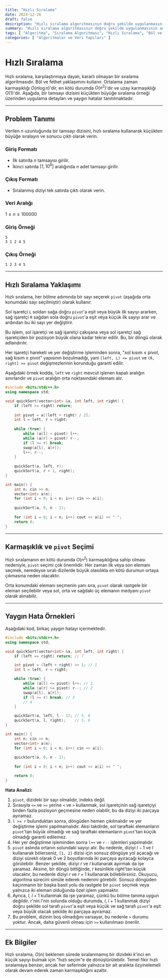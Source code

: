 ```yaml
---
title: "Hızlı Sıralama"
date: 2024-12-26
draft: false
description: "Hızlı sıralama algoritmasının doğru şekilde uygulanmasının anahtar noktalarının analizi."
summary: "Hızlı sıralama algoritmasının doğru şekilde uygulanmasının anahtar noktalarının analizi."
tags: [ "Algoritma", "Sıralama Algoritması", "Hızlı Sıralama", "Böl ve Fethet Algoritması" ]
categories: [ "Algoritmalar ve Veri Yapıları" ]
---
```


# Hızlı Sıralama

Hızlı sıralama, karşılaştırmaya dayalı, kararlı olmayan bir sıralama algoritmasıdır. Böl ve fethet yaklaşımını kullanır. Ortalama zaman karmaşıklığı $O(n\log n)$'dir, en kötü durumda $O(n^2)$'dir ve uzay karmaşıklığı $O(1)$'dir. Aşağıda, bir tamsayı dizisini küçükten büyüğe sıralama örneği üzerinden uygulama detayları ve yaygın hatalar tanıtılmaktadır.

---

## Problem Tanımı

Verilen $n$ uzunluğunda bir tamsayı dizisini, hızlı sıralama kullanarak küçükten büyüğe sıralayın ve sonucu çıktı olarak verin.

### Giriş Formatı

- İlk satırda $n$ tamsayısı girilir.
- İkinci satırda $[1,10^9]$ aralığında $n$ adet tamsayı girilir.

### Çıkış Formatı

- Sıralanmış diziyi tek satırda çıktı olarak verin.

### Veri Aralığı

$1 \leq n \leq 100000$

### Giriş Örneği

```
5
3 1 2 4 5
```

### Çıkış Örneği

```
1 2 3 4 5
```

---

## Hızlı Sıralama Yaklaşımı

Hızlı sıralama, her bölme adımında bir sayı seçerek `pivot` (aşağıda orta konumdaki sayı seçilmiştir) olarak kullanır.

Sol işaretçi `L` soldan sağa doğru `pivot`'a eşit veya büyük ilk sayıyı ararken, sağ işaretçi `R` sağdan sola doğru `pivot`'a eşit veya küçük ilk sayıyı arar ve ardından bu iki sayı yer değiştirir.

Bu işlem, sol işaretçi ve sağ işaretçi çakışana veya sol işaretçi sağ işaretçiden bir pozisyon büyük olana kadar tekrar edilir. Bu, bir döngü olarak adlandırılır.

Her işaretçi hareketi ve yer değiştirme işleminden sonra, "sol kısım ≤ pivot, sağ kısım ≥ pivot" yapısının bozulmadığı, yani `[left, L) <= pivot` ve `(R, right] >= pivot` değişmezlerinin korunduğu garanti edilir.

Aşağıdaki örnek kodda, `left` ve `right` mevcut işlenen kapalı aralığın sınırlarıdır ve `pivot` aralığın orta noktasındaki elemanı alır.

```cpp
#include <bits/stdc++.h>
using namespace std;

void quickSort(vector<int> &a, int left, int right) {
    if (left >= right) return;
    
    int pivot = a[(left + right) / 2];
    int l = left, r = right;
    
    while (true) {
        while (a[l] < pivot) l++;
        while (a[r] > pivot) r--;
        if (l >= r) break;
        swap(a[l], a[r]);
        l++; r--;
    }
    
    quickSort(a, left, r);
    quickSort(a, r + 1, right);
}

int main() {
    int n; cin >> n;
    vector<int> a(n);
    for (int i = 0; i < n; i++) cin >> a[i];
    
    quickSort(a, 0, n - 1);
    
    for (int i = 0; i < n; i++) cout << a[i] << " ";
    return 0;
}
```

---

## Karmaşıklık ve `pivot` Seçimi

Hızlı sıralamanın en kötü durumda $O(n^2)$ karmaşıklığına sahip olması nedeniyle, `pivot` seçimi çok önemlidir. Her zaman ilk veya son elemanı seçmek, neredeyse sıralı dizilerde büyük olasılıkla en kötü durumun ortaya çıkmasına neden olacaktır.

Orta konumdaki elemanı seçmenin yanı sıra, `pivot` olarak rastgele bir eleman seçilebilir veya sol, orta ve sağdaki üç elemanın medyanı `pivot` olarak alınabilir.

---

## Yaygın Hata Örnekleri

Aşağıdaki kod, birkaç yaygın hatayı içermektedir.

```cpp
#include <bits/stdc++.h>
using namespace std;

void quickSort(vector<int> &a, int left, int right) {
    if (left == right) return; // 7

    int pivot = (left + right) >> 1; // 1
    int l = left, r = right;

    while (true) {
        while (a[l] <= pivot) l++; // 2
        while (a[r] >= pivot) r--; // 2
        swap(a[l], a[r]);
        if (l >= r) break; // 3
        // 4
    }

    quickSort(a, left, l - 1); // 5, 6
    quickSort(a, l, right);    // 5, 6
}

int main() {
    int n; cin >> n;
    vector<int> a(n);
    for (int i = 0; i < n; i++) cin >> a[i];
    
    quickSort(a, 0, n - 1);
    
    for (int i = 0; i < n; i++) cout << a[i] << " ";

    return 0;
}
```

**Hata Analizi:**

1. `pivot`, dizideki bir sayı olmalıdır, indeks değil.
2. Sırasıyla `<=` ve `>=` yerine `<` ve `>` kullanmak, sol işaretçinin sağ işaretçiyi birden fazla pozisyon geçmesine neden olabilir, bu da diziyi iki parçaya ayıramaz.
3. `l >= r` bulunduktan sonra, döngüden hemen çıkılmalıdır ve yer değiştirme işlemi yapılmamalıdır. Aksi takdirde, sol taraftaki elemanların `pivot`'tan büyük olmadığı ve sağ taraftaki elemanların `pivot`'tan küçük olmadığı garanti edilemez.
4. Her yer değiştirme işleminden sonra `l++` ve `r--` işlemleri yapılmalıdır.
5. `pivot` aslında ortanın solundaki sayıyı alır. Bu nedenle, diziyi $l - 1$ ve $l$ kullanarak bölerseniz, `[1, 2]` dizisi için sonsuz döngüye yol açacağı ve diziyi sürekli olarak 0 ve 2 boyutlarında iki parçaya ayıracağı kolayca görülebilir. Benzer şekilde, diziyi $r$ ve $l$ kullanarak ayırmak da işe yaramaz. Aksine, bir döngü bittiğinde, $r$ kesinlikle $right$'tan küçük olacaktır, bu nedenle diziyi $r$ ve $r+1$ kullanarak bölebilirsiniz. Okuyucu, algoritma sürecini simüle ederek nedenini görebilir. Sonsuz döngüden kaçınmanın bir başka basit yolu da rastgele bir `pivot` seçmek veya yalnızca iki eleman olduğunda özel işlem yapmaktır.
6. Ayrıca, $l$, $l+1$ kullanmak da işe yaramaz, çünkü bu bölme tanıma uygun değildir. $r$'nin $l$'nin solunda olduğu durumda, $l$, $l+1$ kullanmak diziyi doğru şekilde sol tarafı `pivot`'a eşit veya küçük ve sağ tarafı `pivot`'a eşit veya büyük olacak şekilde iki parçaya ayıramaz.
7. Bu problem, dizinin boş olmadığını varsayar, bu nedenle `>` durumu yoktur. Ancak, daha güvenli olması için `>=` kullanılması önerilir.

---

## Ek Bilgiler

Hızlı sıralama, $O(n)$ beklenen sürede sıralanmamış bir dizideki $k$'inci en küçük sayıyı bulmak için "hızlı seçim"e de dönüştürülebilir. Temel fikir hızlı sıralamaya benzer, ancak her seferinde yalnızca bir alt aralıkta özyinelemeli olarak devam ederek zaman karmaşıklığını azaltır.